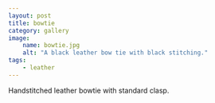 ```yaml
---
layout: post
title: bowtie
category: gallery
image: 
    name: bowtie.jpg
    alt: "A black leather bow tie with black stitching."
tags:
    - leather
---
```


Handstitched leather bowtie with standard clasp.